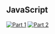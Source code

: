 ## JavaScript
[![Part 1](https://img.shields.io/badge/Part%201-0.042ms-informational)](https://adventofcode.com/2022/)
[![Part 2](https://img.shields.io/badge/Part%202-0.033ms-informational)](https://adventofcode.com/2022/)